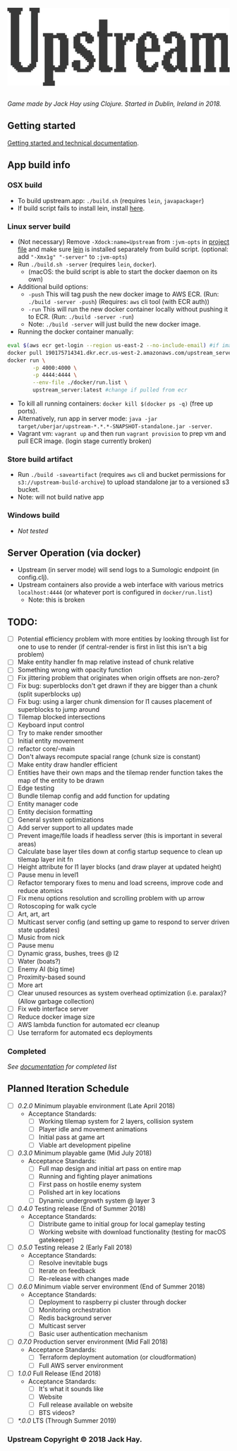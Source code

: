 ![HAY](https://github.com/jackHay22/upstream/blob/master/resources/app/readme_title.png)

##
_Game made by Jack Hay using Clojure. Started in Dublin, Ireland in 2018._

## Getting started
[Getting started and technical documentation](doc/intro.md).

## App build info

### OSX build
- To build upstream.app: ```./build.sh``` (requires ```lein```, ```javapackager```)
- If build script fails to install lein, install [here](https://leiningen.org/#install).

### Linux server build
- (Not necessary) Remove ```-Xdock:name=Upstream``` from ```:jvm-opts``` in [project file](https://github.com/jackHay22/upstream/blob/38cd4494e082e59086f5ed9636aa0a4d1f11f7cd/project.clj#L8) and make sure [lein](https://leiningen.org/#install) is installed separately from build script. (optional: add ```"-Xmx1g" "-server"``` to ```:jvm-opts```)
- Run ``` ./build.sh -server ``` (requires ```lein```, ```docker```).
  - (macOS: the build script is able to start the docker daemon on its own)
- Additional build options:
  - ```-push``` This will tag push the new docker image to AWS ECR. (Run: ```./build -server -push```) (Requires: ``` aws ``` cli tool (with ECR auth))
  - ```-run``` This will run the new docker container locally without pushing it to ECR. (Run: ```./build -server -run```)
  - Note: ```./build -server``` will just build the new docker image.
- Running the docker container manually:
```bash
eval $(aws ecr get-login --region us-east-2 --no-include-email) #if image stored in ecr
docker pull 190175714341.dkr.ecr.us-west-2.amazonaws.com/upstream_server:latest #if image stored in ecr
docker run \
        -p 4000:4000 \
        -p 4444:4444 \
        --env-file ./docker/run.list \
        upstream_server:latest #change if pulled from ecr
```
- To kill all running containers: ```docker kill $(docker ps -q)``` (free up ports).
- Alternatively, run app in server mode: ```java -jar target/uberjar/upstream-*.*.*-SNAPSHOT-standalone.jar -server```.
- Vagrant vm: ```vagrant up``` and then run ```vagrant provision``` to prep vm and pull ECR image. (login stage currently broken)

### Store build artifact
- Run ```./build -saveartifact``` (requires ```aws``` cli and bucket permissions for ```s3://upstream-build-archive```) to upload standalone jar to a versioned s3 bucket.
- Note: will not build native app

### Windows build
- _Not tested_

## Server Operation (via docker)
- Upstream (in server mode) will send logs to a Sumologic endpoint (in config.clj).
- Upstream containers also provide a web interface with various metrics ```localhost:4444``` (or whatever port is configured in ```docker/run.list```)
  - Note: this is broken

## TODO:
- [ ] Potential efficiency problem with more entities by looking through list for one to use to render (if central-render is first in list this isn't a big problem)
- [ ] Make entity handler fn map relative instead of chunk relative
- [ ] Something wrong with opacity function
- [ ] Fix jittering problem that originates when origin offsets are non-zero?
- [ ] Fix bug: superblocks don't get drawn if they are bigger than a chunk (split superblocks up)
- [ ] Fix bug: using a larger chunk dimension for l1 causes placement of superblocks to jump around
- [ ] Tilemap blocked intersections
- [ ] Keyboard input control
- [ ] Try to make render smoother
- [ ] Initial entity movement
- [ ] refactor core/-main
- [ ] Don't always recompute spacial range (chunk size is constant)
- [ ] Make entity draw handler efficient
- [ ] Entities have their own maps and the tilemap render function takes the map of the entity to be drawn
- [ ] Edge testing
- [ ] Bundle tilemap config and add function for updating
- [ ] Entity manager code
- [ ] Entity decision formatting
- [ ] General system optimizations
- [ ] Add server support to all updates made
- [ ] Prevent image/file loads if headless server (this is important in several areas)
- [ ] Calculate base layer tiles down at config startup sequence to clean up tilemap layer init fn
- [ ] Height attribute for l1 layer blocks (and draw player at updated height)
- [ ] Pause menu in level1
- [ ] Refactor temporary fixes to menu and load screens, improve code and reduce atomics
- [ ] Fix menu options resolution and scrolling problem with up arrow
- [ ] Rotoscoping for walk cycle
- [ ] Art, art, art
- [ ] Multicast server config (and setting up game to respond to server driven state updates)
- [ ] Music from nick
- [ ] Pause menu
- [ ] Dynamic grass, bushes, trees @ l2
- [ ] Water (boats?)
- [ ] Enemy AI (big time)
- [ ] Proximity-based sound
- [ ] More art
- [ ] Clear unused resources as system overhead optimization (i.e. paralax)? (Allow garbage collection)
- [ ] Fix web interface server
- [ ] Reduce docker image size
- [ ] AWS lambda function for automated ecr cleanup
- [ ] Use terraform for automated ecs deployments

### Completed
_See [documentation](doc/intro.md) for completed list_

## Planned Iteration Schedule
- [ ] _0.2.0_ Minimum playable environment (Late April 2018)
  - Acceptance Standards:
    - [ ] Working tilemap system for 2 layers, collision system
    - [ ] Player idle and movement animations
    - [ ] Initial pass at game art
    - [ ] Viable art development pipeline
- [ ] _0.3.0_ Minimum playable game (Mid July 2018)
  - Acceptance Standards:
    - [ ] Full map design and initial art pass on entire map
    - [ ] Running and fighting player animations
    - [ ] First pass on hostile enemy system
    - [ ] Polished art in key locations
    - [ ] Dynamic undergrowth system @ layer 3
- [ ] _0.4.0_ Testing release (End of Summer 2018)
  - Acceptance Standards:
    - [ ] Distribute game to initial group for local gameplay testing
    - [ ] Working website with download functionality (testing for macOS gatekeeper)
- [ ] _0.5.0_ Testing release 2 (Early Fall 2018)
  - Acceptance Standards:
    - [ ] Resolve inevitable bugs
    - [ ] Iterate on feedback
    - [ ] Re-release with changes made
- [ ] _0.6.0_ Minimum viable server environment (End of Summer 2018)
  - Acceptance Standards:
    - [ ] Deployment to raspberry pi cluster through docker
    - [ ] Monitoring orchestration
    - [ ] Redis background server
    - [ ] Multicast server
    - [ ] Basic user authentication mechanism
- [ ] _0.7.0_ Production server environment (Mid Fall 2018)
  - Acceptance Standards:
    - [ ] Terraform deployment automation (or cloudformation)
    - [ ] Full AWS server environment
- [ ] _1.0.0_ Full Release (End 2018)
  - Acceptance Standards:
    - [ ] It's what it sounds like
    - [ ] Website
    - [ ] Full release available on website
    - [ ] BTS videos?
- [ ] _*.0.0_ LTS (Through Summer 2019)

### Upstream Copyright © 2018 Jack Hay.
